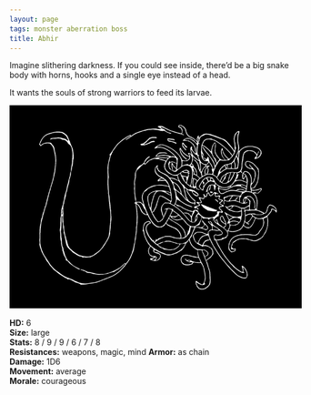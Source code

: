 ```yaml
---
layout: page
tags: monster aberration boss
title: Abhir
---
```


Imagine slithering darkness. If you could see inside, there’d be a big snake body with horns, hooks and a single eye instead of a head.

It wants the souls of strong warriors to feed its larvae. <br>

<img src="/images/Abhir.png" alt="Abhir" style="border:5px solid black">

**HD:** 6 <br>
**Size:** large <br>
**Stats:** 8 / 9 / 9 / 6 / 7 / 8 <br>
**Resistances:** weapons, magic, mind
**Armor:** as chain <br>
**Damage:** 1D6 <br>
**Movement:** average <br>
**Morale:** courageous <br>




